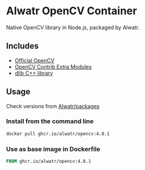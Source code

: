 # Alwatr OpenCV Container

Native OpenCV library in Node.js, packaged by Alwatr.

## Includes

- [Official OpenCV](https://github.com/opencv/opencv)
- [OpenCV Contrib Extra Modules](https://github.com/opencv/opencv_contrib)
- [dlib C++ library](https://github.com/davisking/dlib)

## Usage

Check versions from [Alwatr/packages](https://github.com/Alwatr/containers/pkgs/container/opencv)

### Install from the command line

```bash
docker pull ghcr.io/alwatr/opencv:4.8.1
```

### Use as base image in Dockerfile

```dockerfile
FROM ghcr.io/alwatr/opencv:4.8.1
```
